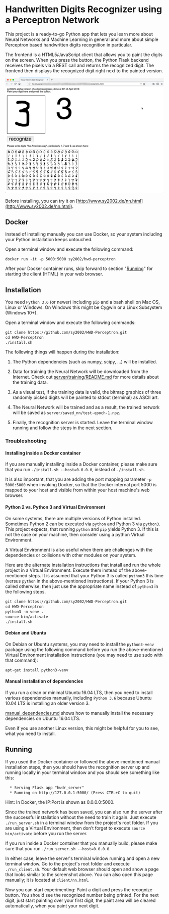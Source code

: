 Handwritten Digits Recognizer using a Perceptron Network
========================================================

This project is a ready-to-go Python app that lets you learn more about
Neural Networks and Machine Learning in general and more about simple
Perceptron based handwritten digits recognition in particular.

The frontend is a HTML5/JavaScript client that allows you to paint the
digits on the screen. When you press the button, the Python Flask backend
receives the pixels via a REST call and returns the recognized digit. The
frontend then displays the recognized digit right next to the painted version.

![HWD Sample Screenshot](client/screenshot.jpg)

Before installing, you can try it on [http://www.sy2002.de/nn.html](http://www.sy2002.de/nn.html).

Docker
------

Instead of installing manually you can use Docker, so your system including
your Python installation keeps untouched. 

Open a terminal window and execute the following command:

```
docker run -it -p 5000:5000 sy2002/hwd-perceptron
```

After your Docker container runs, skip forward to section
"[Running](#running)" for starting the client (HTML) in your web browser.

Installation
------------

You need `Python 3.6` (or newer) including `pip` and a bash shell on Mac OS,
Linux or Windows. On Windows this might be Cygwin or a
Linux Subsystem (Windows 10+).

Open a terminal window and execute the following commands:

```
git clone https://github.com/sy2002/HWD-Perceptron.git
cd HWD-Perceptron
./install.sh
```

The following things will happen during the installation:

1. The Python dependencies (such as numpy, scipy, ...) will be installed.

2. Data for training the Neural Network will be downloaded from the Internet.
   Check out [server/training/README.md](server/training/README.md) for 
   more details about the training data.

3. As a visual test, if the training data is valid, the bitmap graphics of
   three randomly picked digits will be painted to stdout (terminal) as
   ASCII art.

4. The Neural Network will be trained and as a result, the trained network
   will be saved as `server/saved_nn/test-epoch-1.npz`.

5. Finally, the recognition server is started. Leave the terminal window
   running and follow the steps in the next section.

### Troubleshooting

#### Installing inside a Docker container

If you are manually installing inside a Docker container, please make sure
that you run `./install.sh --host=0.0.0.0`, instead of `./install.sh`.

It is also important, that you are adding the port mapping parameter
`-p 5000:5000` when invoking Docker, so that the Docker internal port 5000
is mapped to your host and visible from within your host machine's web
browser.

#### Python 2 vs. Python 3 and Virtual Environment

On some systems, there are multiple versions of Python installed. Sometimes
Python 2 can be executed via `python` and Python 3 via `python3`. This
project expects, that running `python` and `pip` yields Python 3. If this
is not the case on your machine, then consider using a python
Virtual Environment.

A Virtual Environment is also useful when there are challenges with the
dependencies or collisions with other modules on your system. 

Here are the alternate installation instructions that install and run the
whole project in a Virtual Environment. Execute them instead of the
above-mentioned steps. It is assumed that your Python 3 is called `python3`
this time (versus `python` in the above-mentioned instructions). If your
Python 3 is called otherwise, then just use the appropriate name instead of
`python3` in the following steps.

```
git clone https://github.com/sy2002/HWD-Perceptron.git
cd HWD-Perceptron
python3 -m venv .
source bin/activate
./install.sh
```

#### Debian and Ubuntu

On Debian or Ubuntu systems, you may need to install the `python3-venv`
package using the following command before you run the above-mentioned
Virtual Environment installation instructions (you may need to use sudo with
that command):

```
apt-get install python3-venv
```

#### Manual installation of dependencies

If you run a clean or minimal Ubuntu 16.04 LTS, then you need to install
various dependencies manually, including `Python 3.6` because Ubuntu 10.04 LTS
is installing an older version 3.

[manual_dependencies.md](manual_dependencies.md) shows how to manually install
the necessary dependencies on Ubuntu 16.04 LTS.

Even if you use another Linux version, this might be helpful for you to see,
what you need to install.

Running
-------

If you used the Docker container or followed the above-mentioned manual
installation steps, then you should have the recognition server up and running
locally in your terminal window and you should see something like this:

```
  * Serving Flask app "hwdr_server"
  * Running on http://127.0.0.1:5000/ (Press CTRL+C to quit)
```

Hint: In Docker, the IP:Port is shown as 0.0.0.0:5000.

Since the trained network has been saved, you can also run the server after
the successful installation without the need to train it again.
Just execute `./run_server.sh` in a terminal window from the project's
root folder. If you are using a Virtual Environment, then don't forget to
execute `source bin/activate` before you run the server.

If you run inside a Docker container that you manually build, please make
sure that you run `./run_server.sh --host=0.0.0.0`.

In either case, leave the server's terminal window running and open a new
terminal window. Go to the project's root folder and execute
```./run_client.sh```. Your default web browser should open and show
a page that looks similar to the screenshot above. You can also open this
page manually; it is located at ```client/nn.html```.

Now you can start experimenting: Paint a digit and press the recognize button.
You should see the recognized number being printed. For the next digit,
just start painting over your first digit, the paint area will be cleared
automatically, when you paint your next digit.
